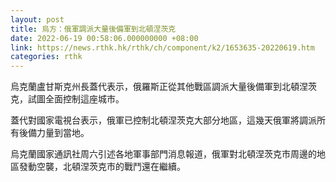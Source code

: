```yaml
---
layout: post
title: 烏方：俄軍調派大量後備軍到北頓涅茨克
date: 2022-06-19 00:58:06.000000000 +08:00
link: https://news.rthk.hk/rthk/ch/component/k2/1653635-20220619.htm
categories: rthk
---
```


烏克蘭盧甘斯克州長蓋代表示，俄羅斯正從其他戰區調派大量後備軍到北頓涅茨克，試圖全面控制這座城市。

蓋代對國家電視台表示，俄軍已控制北頓涅茨克大部分地區，這幾天俄軍將調派所有後備力量到當地。

烏克蘭國家通訊社周六引述各地軍事部門消息報道，俄軍對北頓涅茨克市周邊的地區發動空襲，北頓涅茨克市的戰鬥還在繼續。
